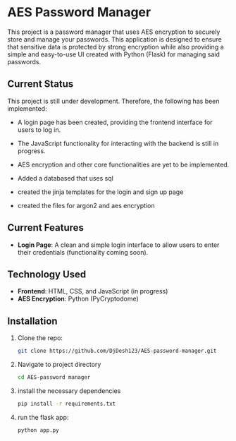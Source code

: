 # AES Password Manager

This project is a password manager that uses AES encryption to securely store and manage your passwords. This application is designed to ensure that sensitive data is protected by strong encryption while also providing a simple and easy-to-use UI created with Python (Flask) for managing said passwords.

## Current Status

This project is still under development. Therefore, the following has been implemented:

- A login page has been created, providing the frontend interface for users to log in.
- The JavaScript functionality for interacting with the backend is still in progress.
- AES encryption and other core functionalities are yet to be implemented.


- Added a databased that uses sql
- created the jinja templates for the login and sign up page
- created the files for argon2 and aes encryption 

## Current Features

- **Login Page**: A clean and simple login interface to allow users to enter their credentials (functionality coming soon).

## Technology Used

- **Frontend**: HTML, CSS, and JavaScript (in progress)
- **AES Encryption**: Python (PyCryptodome)

## Installation

1. Clone the repo:
   ```bash
   git clone https://github.com/DjDesh123/AES-password-manager.git
   ```
2. Navigate to project directory
   ```bash
   cd AES-password manager
   ```
3. install the necessary dependencies
   ```bash
   pip install -r requirements.txt
   ```
4. run the flask app:
   ```bash
   python app.py
   ```

